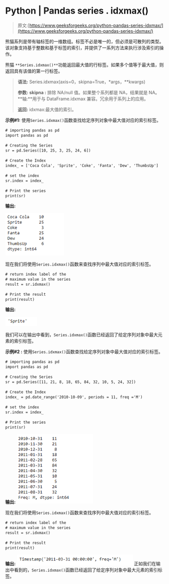 # Python | Pandas series . idxmax()

> 原文:[https://www.geeksforgeeks.org/python-pandas-series-idxmax/](https://www.geeksforgeeks.org/python-pandas-series-idxmax/)

熊猫系列是带有轴标签的一维数组。标签不必是唯一的，但必须是可散列的类型。该对象支持基于整数和基于标签的索引，并提供了一系列方法来执行涉及索引的操作。

熊猫 `**Series.idxmax()**`功能返回最大值的行标签。如果多个值等于最大值，则返回具有该值的第一行标签。

> **语法:** Series.idxmax(axis=0，skipna=True，*args，**kwargs)
> 
> **参数:**
> **skipna :** 排除 NA/null 值。如果整个系列都是 NA，结果就是 NA。
> **轴:**用于与 DataFrame.idxmax 兼容。冗余用于系列上的应用。
> 
> **返回:** idxmax:最大值的索引。

**示例#1:** 使用`Series.idxmax()`函数查找给定序列对象中最大值对应的索引标签。

```
# importing pandas as pd
import pandas as pd

# Creating the Series
sr = pd.Series([10, 25, 3, 25, 24, 6])

# Create the Index
index_ = ['Coca Cola', 'Sprite', 'Coke', 'Fanta', 'Dew', 'ThumbsUp']

# set the index
sr.index = index_

# Print the series
print(sr)
```

**输出:**

![](img/1f53af828e1a9600b255c9201272ff8a.png)

现在我们将使用`Series.idxmax()`函数来查找序列中最大值对应的索引标签。

```
# return index label of the 
# maximum value in the series
result = sr.idxmax()

# Print the result
print(result)
```

**输出:**

![](img/ae38990ed830e726dc9487ae82bf18d0.png)

我们可以在输出中看到，`Series.idxmax()`函数已经返回了给定序列对象中最大元素的索引标签。

**示例#2 :** 使用`Series.idxmax()`函数查找给定序列对象中最大值对应的索引标签。

```
# importing pandas as pd
import pandas as pd

# Creating the Series
sr = pd.Series([11, 21, 8, 18, 65, 84, 32, 10, 5, 24, 32])

# Create the Index
index_ = pd.date_range('2010-10-09', periods = 11, freq ='M')

# set the index
sr.index = index_

# Print the series
print(sr)
```

**输出:**
![](img/229bdc336ad3db176b98acf5dad7297f.png)

现在我们将使用`Series.idxmax()`函数来查找序列中最大值对应的索引标签。

```
# return index label of the 
# maximum value in the series
result = sr.idxmax()

# Print the result
print(result)
```

**输出:**
![](img/a43447638488bfe984de0d55638123b4.png)
正如我们在输出中看到的，`Series.idxmax()`函数已经返回了给定序列对象中最大元素的索引标签。